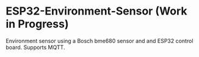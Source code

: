 # ESP32-Environment-Sensor (Work in Progress)
Environment sensor using a Bosch bme680 sensor and and ESP32 control board. Supports MQTT.
